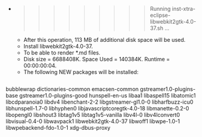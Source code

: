 * >>>>>>>>> Running inst-xtra-eclipse-libwebkit2gtk-4.0-37.sh ...
  * After this operation, 113 MB of additional disk space will be used.
  * Install libwebkit2gtk-4.0-37.
  * To be able to render *.md files.
  * Disk size = 6688408K. Space Used = 140384K. Runtime = 00:00:00:04.
  * The following NEW packages will be installed:
  ```bash
bubblewrap dictionaries-common emacsen-common gstreamer1.0-plugins-base gstreamer1.0-plugins-good
hunspell-en-us libaa1 libaspell15 libatomic1 libcdparanoia0
libdv4 libenchant-2-2 libgstreamer-gl1.0-0 libharfbuzz-icu0 libhunspell-1.7-0
libhyphen0 libjavascriptcoregtk-4.0-18 libmanette-0.2-0 libopengl0 libshout3
libtag1v5 libtag1v5-vanilla libv4l-0 libv4lconvert0 libvisual-0.4-0
libwavpack1 libwebkit2gtk-4.0-37 libwoff1 libwpe-1.0-1 libwpebackend-fdo-1.0-1
xdg-dbus-proxy
  ```
